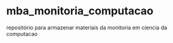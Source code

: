 # mba_monitoria_computacao
repositório para armazenar materiais da monitoria em ciencia da computacao
